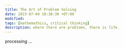```yaml
---
title: The Art of Problem Solving
date: 2023-07-04 10:38:30 +07:00
modified: 
tags: [mathemathics, critical thinking]
description: where there are problems, there is life.
---
```


processing ...